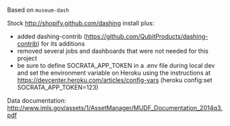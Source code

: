Based on `museum-dash` 

Stock http://shopify.github.com/dashing install plus:
- added dashing-contrib (https://github.com/QubitProducts/dashing-contrib) for its additions
- removed several jobs and dashboards that were not needed for this project
- be sure to define SOCRATA_APP_TOKEN in a .env file during local dev and set the environment variable on Heroku using the instructions at https://devcenter.heroku.com/articles/config-vars (heroku config:set SOCRATA_APP_TOKEN=123)


Data documentation: http://www.imls.gov/assets/1/AssetManager/MUDF_Documentation_2014q3.pdf